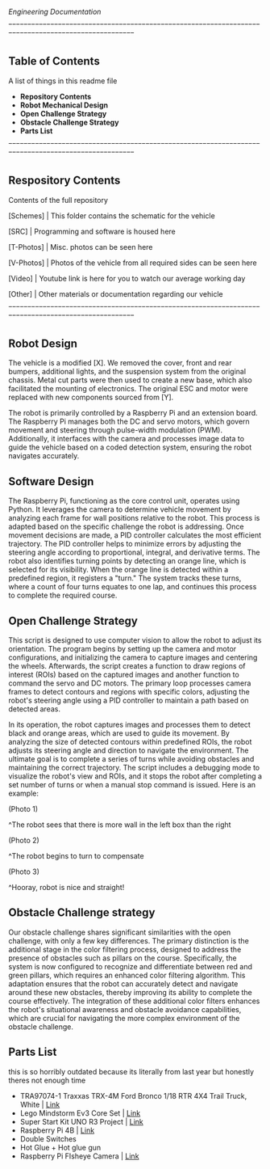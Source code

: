  *Engineering Documentation* 

‾‾‾‾‾‾‾‾‾‾‾‾‾‾‾‾‾‾‾‾‾‾‾‾‾‾‾‾‾‾‾‾‾‾‾‾‾‾‾‾‾‾‾‾‾‾‾‾‾‾‾‾‾‾‾‾‾‾‾‾‾‾‾‾‾‾‾‾‾‾‾‾‾‾‾‾‾‾‾‾‾‾‾‾‾‾‾‾‾‾‾‾‾‾‾‾‾‾‾ 

## Table of Contents
  A list of things in this readme file

+ **Repository Contents**
+ **Robot Mechanical Design**
+ **Open Challenge Strategy**
+ **Obstacle Challenge Strategy**
+ **Parts List**

‾‾‾‾‾‾‾‾‾‾‾‾‾‾‾‾‾‾‾‾‾‾‾‾‾‾‾‾‾‾‾‾‾‾‾‾‾‾‾‾‾‾‾‾‾‾‾‾‾‾‾‾‾‾‾‾‾‾‾‾‾‾‾‾‾‾‾‾‾‾‾‾‾‾‾‾‾‾‾‾‾‾‾‾‾‾‾‾‾‾‾‾‾‾‾‾‾‾‾

## Respository Contents
  Contents of the full repository

 [Schemes] | This folder contains the schematic for the vehicle 

 [SRC] | Programming and software is housed here 

 [T-Photos] | Misc. photos can be seen here 

 [V-Photos] | Photos of the vehicle from all required sides can be seen here 

 [Video] | Youtube link is here for you to watch our average working day 

 [Other] | Other materials or documentation regarding our vehicle 

‾‾‾‾‾‾‾‾‾‾‾‾‾‾‾‾‾‾‾‾‾‾‾‾‾‾‾‾‾‾‾‾‾‾‾‾‾‾‾‾‾‾‾‾‾‾‾‾‾‾‾‾‾‾‾‾‾‾‾‾‾‾‾‾‾‾‾‾‾‾‾‾‾‾‾‾‾‾‾‾‾‾‾‾‾‾‾‾‾‾‾‾‾‾‾‾‾‾‾

## Robot Design
The vehicle is a modified [X]. We removed the cover, front and rear bumpers, additional lights, and the suspension system from the original chassis. Metal cut parts were then used to create a new base, which also facilitated the mounting of electronics. The original ESC and motor were replaced with new components sourced from [Y].

The robot is primarily controlled by a Raspberry Pi and an extension board. The Raspberry Pi manages both the DC and servo motors, which govern movement and steering through pulse-width modulation (PWM). Additionally, it interfaces with the camera and processes image data to guide the vehicle based on a coded detection system, ensuring the robot navigates accurately.

## Software Design
The Raspberry Pi, functioning as the core control unit, operates using Python. It leverages the camera to determine vehicle movement by analyzing each frame for wall positions relative to the robot. This process is adapted based on the specific challenge the robot is addressing. Once movement decisions are made, a PID controller calculates the most efficient trajectory. The PID controller helps to minimize errors by adjusting the steering angle according to proportional, integral, and derivative terms. The robot also identifies turning points by detecting an orange line, which is selected for its visibility. When the orange line is detected within a predefined region, it registers a "turn." The system tracks these turns, where a count of four turns equates to one lap, and continues this process to complete the required course.

## Open Challenge Strategy 
This script is designed to use computer vision to allow the robot to adjust its orientation. The program begins by setting up the camera and motor configurations, and initializing the camera to capture images and centering the wheels. Afterwards, the script creates a function to draw regions of interest (ROIs) based on the captured images and another function to command the servo and DC motors. The primary loop processes camera frames to detect contours and regions with specific colors, adjusting the robot's steering angle using a PID controller to maintain a path based on detected areas.

In its operation, the robot captures images and processes them to detect black and orange areas, which are used to guide its movement. By analyzing the size of detected contours within predefined ROIs, the robot adjusts its steering angle and direction to navigate the environment. The ultimate goal is to complete a series of turns while avoiding obstacles and maintaining the correct trajectory. The script includes a debugging mode to visualize the robot's view and ROIs, and it stops the robot after completing a set number of turns or when a manual stop command is issued.
  Here is an example:

  (Photo 1)

  ^The robot sees that there is more wall in the left box than the right


  (Photo 2)

  ^The robot begins to turn to compensate


  (Photo 3)

  ^Hooray, robot is nice and straight!
  
##  Obstacle Challenge strategy

Our obstacle challenge shares significant similarities with the open challenge, with only a few key differences. The primary distinction is the additional stage in the color filtering process, designed to address the presence of obstacles such as pillars on the course. Specifically, the system is now configured to recognize and differentiate between red and green pillars, which requires an enhanced color filtering algorithm. This adaptation ensures that the robot can accurately detect and navigate around these new obstacles, thereby improving its ability to complete the course effectively. The integration of these additional color filters enhances the robot's situational awareness and obstacle avoidance capabilities, which are crucial for navigating the more complex environment of the obstacle challenge.
    
##  Parts List 
this is so horribly outdated because its literally from last year but honestly theres not enough time

+ TRA97074-1 Traxxas TRX-4M Ford Bronco 1/18 RTR 4X4 Trail Truck, White | [Link](https://www.bigboyswithcooltoys.ca/products/tra97074-1-traxxas-trx-4m-ford-bronco-1-18-rtr-4x4-trail-truck-white)
+ Lego Mindstorm Ev3 Core Set | [Link](https://www.amazon.com/Lego-Mindstorm-Ev3-Core-45544/dp/B00DEA55Z8)
+ Super Start Kit UNO R3 Project | [Link](https://www.amazon.ca/Elegoo-Project-Starter-Tutorial-Arduino/dp/B01D8KOZF4)
+ Raspberry Pi 4B | [Link](https://www.pishop.ca/product/raspberry-pi-4-model-b-2gb/?src=raspberrypi)
+ Double Switches
+ Hot Glue + Hot glue gun
+ Raspberry Pi FIsheye Camera | [Link](https://www.amazon.com/Raspberry-Camera-Module-160FOV-Fisheye/dp/B083XMGSVP/ref=sr_1_3?keywords=raspberry%2Bpi%2Bwide%2Bangle%2Bcamera&qid=1680461882&sr=8-3&th=1)
